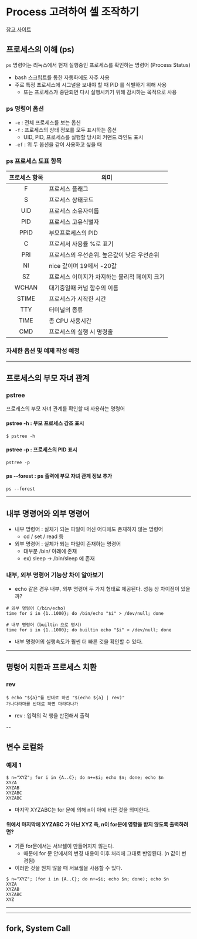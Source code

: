 # Process 고려하여 셸 조작하기

[참고 사이트](https://inpa.tistory.com/entry/LINUX-%F0%9F%93%9A-%ED%94%84%EB%A1%9C%EC%84%B8%EC%8A%A4-%EA%B4%80%EB%A6%AC-%EB%AA%85%EB%A0%B9%EC%96%B4-%F0%9F%92%AF-%EC%A0%95%EB%A6%AC-Foreground-Background#ps_%ED%94%84%EB%A1%9C%EC%84%B8%EC%8A%A4_%EB%8F%84%ED%91%9C_%ED%95%AD%EB%AA%A9)

## 프로세스의 이해 (ps)
`ps` 명령어는 리눅스에서 현재 실행중인 프로세스를 확인하는 명령어 (Process Status)

- bash 스크립트를 통한 자동화에도 자주 사용
- 주로 특정 프로세스에 시그널을 보내야 할 때 PID 를 식별하기 위해 사용
  - 또는 프로세스가 중단되면 다시 실행시키기 위해 감시하는 목적으로 사용

### ps 명령어 옵션
- `-e` : 전체 프로세스를 보는 옵션
- `-f` : 프로세스의 상태 정보를 모두 표시하는 옵션
  - UID, PID, 프로세스를 실행할 당시의 커맨드 라인도 표시
- `-ef` : 위 두 옵션을 같이 사용하고 싶을 때


### ps 프로세스 도표 항목
|프로세스 항목|의미|
|:---:|---|
|F|프로세스 플래그|
|S|프로세스 상태코드|
|UID|프로세스 소유자이름|
|PID|프로세스 고유식별자|
|PPID|부모프로세스의 PID|
|C|프로세서 사용률 %로 표기|
|PRI|프로세스의 우선순위. 높은값이 낮은 우선순위|
|NI|nice 값이며 19에서 -20값|
|SZ|프로세스 이미지가 차지하는 물리적 페이지 크기|
|WCHAN|대기중일때 커널 함수의 이름|
|STIME|프로세스가 시작한 시간|
|TTY|터미널의 종류|
|TIME|총 CPU 사용시간|
|CMD|프로세스의 실행 시 명령줄|


### 자세한 옵션 및 예제 작성 예정


---

## 프로세스의 부모 자녀 관계

### pstree
프로레스의 부모 자녀 관계를 확인할 때 사용하는 명령어

#### pstree -h : 부모 프로세스 강조 표시
````shell
$ pstree -h
````

#### pstree -p : 프로세스의 PID 표시
```
pstree -p
```

#### ps --forest : ps 출력에 부모 자녀 관계 정보 추가
```shell
ps --forest
```

---

## 내부 명령어와 외부 명령어

- 내부 명령어 : 실체가 되는 파일이 머신 어디에도 존재하지 않는 명령어
  - cd / set / read 등
- 외부 명령어 : 실체가 되는 파일이 존재하는 명령어
  - 대부분 /bin/ 아래에 존재
  - ex) sleep -> /bin/sleep 에 존재

### 내부, 외부 명령어 기능상 차이 알아보기
- echo 같은 경우 내부, 외부 명령어 두 가지 형태로 제공된다. 성능 상 차이점이 있을까?
```shell
# 외부 명령어 (/bin/echo)
time for i in {1..1000}; do /bin/echo "$i" > /dev/null; done

# 내부 명령어 (builtin 으로 명시)
time for i in {1..1000}; do builtin echo "$i" > /dev/null; done
```

- 내부 명령어의 실행속도가 훨씬 더 빠른 것을 확인할 수 있다.


---

## 명령어 치환과 프로세스 치환

### rev
```
$ echo "${a}"를 반대로 하면 "$(echo ${a} | rev)"
가나다라마를 반대로 하면 마라다나가
```
- rev : 입력의 각 행을 반전해서 출력

--

## 변수 로컬화

### 예제 1
```
$ n="XYZ"; for i in {A..C}; do n+=$i; echo $n; done; echo $n
XYZA
XYZAB
XYZABC
XYZABC
```
- 마지막 XYZABC는 for 문에 의해 n이 아예 바뀐 것을 의미한다.
#### 위에서 마지막에 XYZABC 가 아닌 XYZ 즉, n이 for문에 영향을 받지 않도록 출력하려면?
- 기존 for문에서는 서브쉘이 만들어지지 않는다.
  - 때문에 for 문 안에서의 변경 내용이 이후 처리에 그대로 반영된다. (n 값이 변경됨)
- 이러한 것을 원치 않을 때 서브쉘을 사용할 수 있다.

```shell
$ n="XYZ"; (for i in {A..C}; do n+=$i; echo $n; done); echo $n
XYZA
XYZAB
XYZABC
XYZ
```

---



---
## fork, System Call
